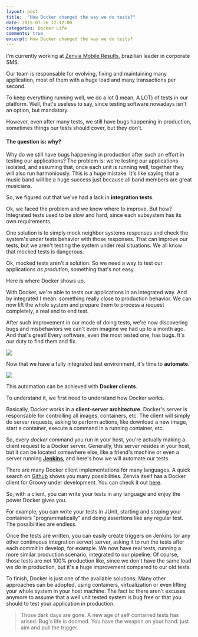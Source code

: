 ```yaml
---
layout: post
title:  "How Docker changed the way we do tests?"
date: 2015-07-26 12:12:00
categories: Docker Life
comments: true
excerpt: How Docker changed the way we do tests?
---
```

I'm currently working at [Zenvia Mobile Results][zenvia], brazilian leader in corporate SMS.

Our team is responsable for evolving, fixing and maintaining many application, most of them with a huge load and many transactions per second.

To keep everything running well, we do a lot (I mean, A LOT) of tests in our platform. Well, that's useless to say, since testing software nowadays isn't an option, but mandatory.

However, even after many tests, we still have bugs happening in production, sometimes things our tests should cover, but they don't.

#### The question is: **why?**

Why do we still have bugs happening in production after such an effort in testing our applications? The problem is: we're testing our applications isolated, and assuming that, once each unit is running well, together they will also run harmoniously. This is a huge mistake. It's like saying that a music band will be a huge success just because all band members are great musicians.

So, we figured out that we've had a lack in **integration tests**.

Ok, we faced the problem and we know where to improve. But how?
Integrated tests used to be slow and hard, since each subsystem has its own requirements.

One solution is to simply mock neighbor systems responses and check the system's under tests behavior with those responses. That can improve our tests, but we aren't testing the system under real situations. We all know that mocked tests is dangerous.

Ok, mocked tests aren't a solution. So we need a way to test our applications _as prodution_, something that's not easy.

Here is where Docker shows up.

With Docker, we're able to tests our applications in an integrated way. And by integrated I mean: something really close to production behavior.
We can now lift the whole system and prepare them to process a request completely, a real end to end test.

After such improvement in our mode of doing tests, we're now discovering bugs and misbehaviors we can't even imagine we had up to a month ago.
And that's great! Every software, even the most tested one, has bugs. It's our duty to find them and fix.

![][find-you-kill-you]

Now that we have a fully integrated test environment, it's time to **automate**.

![][automate-all]

This automation can be achieved with **Docker clients**.

To understand it, we first need to understand how Docker works.

Basically, Docker works in a **client-server architecture**. Docker's server is responsable for controlling all images, containers, etc.
The client will simply do server requests, asking to perform actions, like download a new image, start a container, execute a command in a running container, etc.

So, every _docker_ command you run in your host, you're actually making a client request to a Docker server. Generally, this server resides in your host, but it can be located somewhere else, like a friend's machine or even a server running [**Jenkins**][jenkins], and here's how we will automate our tests.

There are many Docker client implementations for many languages. A quick search on [Github][docker-client-github-search] shows you many possibilities. Zenvia itself has a Docker client for Groovy under development. You can check it out [here][docker-komposer].

So, with a client, you can write your tests in any language and enjoy the power Docker gives you.

For example, you can write your tests in JUnit, starting and stoping your containers "programmatically" and doing assertions like any regular test. The possibilities are endless.

Once the tests are written, you can easily create triggers on Jenkins (or any other continuous integration server) server, asking it to run the tests after each commit in develop, for example.
We now have real tests, running a more similar production scenario, integrated to our pipeline.
Of course, those tests are not 100% production like, since we don't have the same load we do in production, but it's a huge improvement compared to our old tests.

To finish, Docker is just one of the available solutions. Many other approaches can be adopted, using containers, virtualization or even lifting your whole system in your host machine. The fact is: there aren't excuses anymore to assume that a well unit tested system is bug free or that you should to test your application in production.

> Those dark days are gone.
> A new age of self contained tests has arised.
> Bug's life is doomed.
> You have the weapon on your hand: just aim and pull the trigger.

[zenvia]: http://www.zenvia.com.br/en/
[find-you-kill-you]: {{site.url}}/assets/images/find_you_kill_you.jpg
[automate-all]: {{site.url}}/assets/images/automate_all_the_things.jpg
[jenkins]: https://jenkins-ci.org/
[docker-client-github-search]: https://github.com/search?utf8=%E2%9C%93&q=docker+client
[docker-komposer]: https://github.com/zenvia-mobile/docker-komposer
